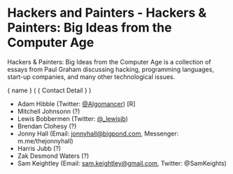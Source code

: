# Hackers and Painters - Hackers & Painters: Big Ideas from the Computer Age

Hackers & Painters: Big Ideas from the Computer Age is a collection of essays from Paul Graham discussing hacking, 
programming languages, start-up companies, and many other technological issues.

{ name } ( { Contact Detail } )
- Adam Hibble (Twitter: [@Algomancer](https://twitter.com/algomancer)) [R]
- Mitchell Johnsonn (?)
- Lewis Bobbermen (Twitter: [@_lewisjb](https://twitter.com/_lewisjb))
- Brendan Clohesy (?)
- Jonny Hall (Email: jonnyhall@bigpond.com, Messenger: m.me/thejonnyhall)
- Harris Jubb (?)
- Zak Desmond Waters (?)
- Sam Keightley (Email: sam.keightley@gmail.com, Twitter: @SamKeights)

